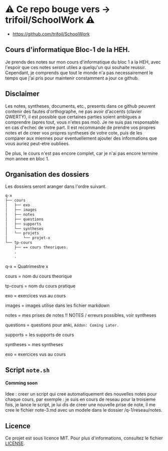 # ⚠️ Ce repo bouge vers -> trifoil/SchoolWork ⚠️

- https://github.com/trifoil/SchoolWork

## Cours d'informatique Bloc-1 de la HEH.
Je prends des notes sur mon cours d'informatique du bloc 1 a la HEH, avec l'espoir que ces notes seront utiles a quelqu'un qui souhaite reussir. Cependant, je comprends que tout le monde n'a pas necessairement le temps que j'ai pris pour maintenir constamment a jour ce github.

## Disclaimer

Les notes, syntheses, documents, etc., presents dans ce github peuvent contenir des fautes d'orthographe, ne pas avoir d'accents (clavier QWERTY), il est possible que certaines parties soient ambigues a comprendre (apres tout, vous n'etes pas moi). Je ne suis pas responsable en cas d'echec de votre part. Il est recommande de prendre vos propres notes et de creer vos propres syntheses de votre cote, puis de les comparer aux miennes pour eventuellement ajouter des informations que vous auriez peut-etre oubliees.

De plus, le cours n'est pas encore complet, car je n'ai pas encore termine mon annee en bloc 1.

## Organisation des dossiers

Les dossiers seront aranger dans l'ordre suivant.
```md
q-x
├── cours
│   ├── exo
│   ├── images
│   ├── notes
│   ├── questions
│   ├── supports
│   └── syntheses
│   └── projets
│       └── projet-x
└── tp-cours
    ├── == cours theoriques.
    .
    .
```

q-x = Quatrimestre x

cours = nom du cours theorique

tp-cours = nom du cours pratique

exo = exercices vus au cours

images = images utilise dans les fichier markdown

notes = mes prises de notes !! NOTES / erreurs possibles, voir syntheses

questions = questions pour anki, `Addon: Coming Later.`

supports = les supports de cours

syntheses = mes syntheses

exo = exercices vus au cours

## Script ```note.sh```

#### Comming soon
Idee : creer un script qui cree automatiquement des nouvelles notes pour chaque cours, par exemple : je suis en cours de reseau pour la troisieme fois, je lance le script, je lui dis de creer une nouvelle prise de note, il me cree le fichier note-3.md avec un modele dans le dossier /q-1/reseau/notes.

## Licence

Ce projet est sous licence MIT. Pour plus d'informations, consultez le fichier [LICENSE](LICENSE).
